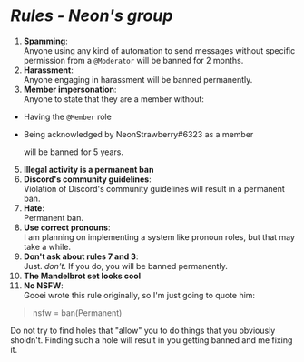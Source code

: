 # ***Rules - Neon's group***

1. **Spamming**: <br/>
	Anyone using any kind of automation to send messages without specific permission from a `@Moderator` will be banned for 2 months.
2. **Harassment**:<br/>
	Anyone engaging in harassment will be banned permanently.
4. **Member impersonation**: <br/>
	Anyone to state that they are a member without:
- Having the `@Member` role
- Being acknowledged by NeonStrawberry#6323 as a member

	will be banned for 5 years.
5. **Illegal activity is a permanent ban** <br/>
6. **Discord's community guidelines**: <br/>
  Violation of Discord's community guidelines will result in a permanent ban.
8. **Hate**: <br/>
  Permanent ban.
9. **Use correct pronouns**: <br/>
  I am planning on implementing a system like pronoun roles, but that may take a while.
10. **Don't ask about rules 7 and 3**: <br/>
  Just. *don't*. If you do, you will be banned permanently.
11. **The Mandelbrot set looks cool**
12. **No NSFW**: <br/>
  Gooei wrote this rule originally, so I'm just going to quote him:
  > nsfw = ban(Permanent)

Do not try to find holes that "allow" you to do things that you obviously sholdn't. Finding such a hole will result in you getting banned and me fixing it.
